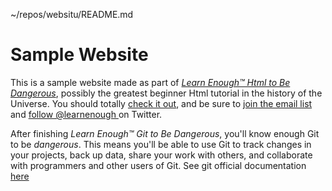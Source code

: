 ~/repos/websitu/README.md

# Sample Website

This is a sample website made as part of [*Learn Enough™ Html to Be
Dangerous*](https://www.learnenough.com/git-tutorial), possibly the greatest
beginner Html tutorial in the history of the Universe. You should totally [
check it out](https://www.learnenough.com/git-tutorial), and be sure to [join
the email list](https://www.learnenough.com/#email_list) and [follow @learnenough
](http://twitter.com/learnenough) on Twitter.

After finishing *Learn Enough™ Git to Be Dangerous*, you'll know enough Git
to be *dangerous*. This means you'll be able to use Git to track changes in
your projects, back up data, share your work with others, and collaborate
with programmers and other users of Git.
See git official documentation [here](https://git-scm.com/doc)
